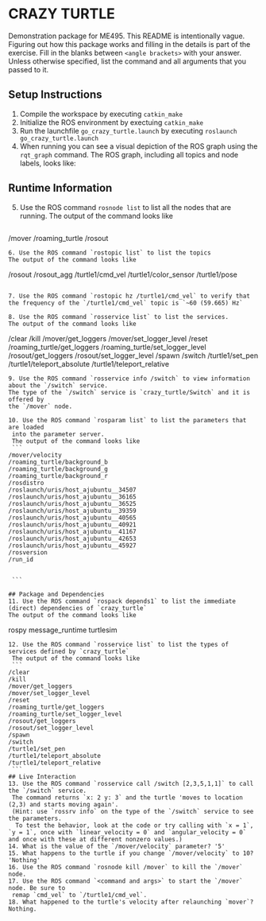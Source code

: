 # CRAZY TURTLE
Demonstration package for ME495.
This README is intentionally vague.
Figuring out how this package works and filling in the details is part of the
exercise. Fill in the blanks between `<angle brackets>` with your answer.
Unless otherwise specified, list the command and all arguments that you passed to it.

## Setup Instructions
1. Compile the workspace by executing `catkin_make`
2. Initialize the ROS environment by exectuing `catkin_make`
3. Run the launchfile `go_crazy_turtle.launch` by executing `roslaunch go_crazy_turtle.launch`
4. When running you can see a visual depiction of the ROS graph using the `rqt_graph` command.
   The ROS graph, including all topics and node labels, looks like:
   ![<The ROS Graph>](https://github.com/ME495-EmbeddedSystems/homework01-AnujKarnik1995/blob/master/The_Ros_Graph_HW1.png)

## Runtime Information
5. Use the ROS command `rosnode list` to list all the nodes that are running.
   The output of the command looks like
   ```
/mover
/roaming_turtle
/rosout

   ```
6. Use the ROS command `rostopic list` to list the topics
   The output of the command looks like
   ```
   /rosout
   /rosout_agg
   /turtle1/cmd_vel
   /turtle1/color_sensor
   /turtle1/pose

   ```

7. Use the ROS command `rostopic hz /turtle1/cmd_vel` to verify that the frequency of the `/turtle1/cmd_vel` topic is `~60 (59.665) Hz`

8. Use the ROS command `rosservice list` to list the services.
   The output of the command looks like
   ```
/clear
/kill
/mover/get_loggers
/mover/set_logger_level
/reset
/roaming_turtle/get_loggers
/roaming_turtle/set_logger_level
/rosout/get_loggers
/rosout/set_logger_level
/spawn
/switch
/turtle1/set_pen
/turtle1/teleport_absolute
/turtle1/teleport_relative

 
   ```
9. Use the ROS command `rosservice info /switch` to view information about the `/switch` service.
   The type of the `/switch` service is `crazy_turtle/Switch` and it is offered by
   the `/mover` node.

10. Use the ROS command `rosparam list` to list the parameters that are loaded
    into the parameter server.
    The output of the command looks like
    ```
/mover/velocity
/roaming_turtle/background_b
/roaming_turtle/background_g
/roaming_turtle/background_r
/rosdistro
/roslaunch/uris/host_ajubuntu__34507
/roslaunch/uris/host_ajubuntu__36165
/roslaunch/uris/host_ajubuntu__36525
/roslaunch/uris/host_ajubuntu__39359
/roslaunch/uris/host_ajubuntu__40565
/roslaunch/uris/host_ajubuntu__40921
/roslaunch/uris/host_ajubuntu__41167
/roslaunch/uris/host_ajubuntu__42653
/roslaunch/uris/host_ajubuntu__45927
/rosversion
/run_id


    ```

## Package and Dependencies
11. Use the ROS command `rospack depends1` to list the immediate (direct) dependencies of `crazy_turtle`
   The output of the command looks like
   ```
rospy
message_runtime
turtlesim

   ```
12. Use the ROS command `rosservice list` to list the types of services defined by `crazy_turtle`
    The output of the command looks like
    ```
/clear
/kill
/mover/get_loggers
/mover/set_logger_level
/reset
/roaming_turtle/get_loggers
/roaming_turtle/set_logger_level
/rosout/get_loggers
/rosout/set_logger_level
/spawn
/switch
/turtle1/set_pen
/turtle1/teleport_absolute
/turtle1/teleport_relative
    ```
## Live Interaction
13. Use the ROS command `rosservice call /switch [2,3,5,1,1]` to call the `/switch` service.
    The command returns `x: 2 y: 3` and the turtle 'moves to location (2,3) and starts moving again'.
    (Hint: use `rossrv info` on the type of the `/switch` service to see the parameters.
     To test the behavior, look at the code or try calling with `x = 1`, `y = 1`, once with `linear_velocity = 0` and `angular_velocity = 0` and once with these at different nonzero values.)
14. What is the value of the `/mover/velocity` parameter? '5'
15. What happens to the turtle if you change `/mover/velocity` to 10? 'Nothing'
16. Use the ROS command `rosnode kill /mover` to kill the `/mover` node.
17. Use the ROS command `<command and args>` to start the `/mover` node. Be sure to
    remap `cmd_vel` to `/turtle1/cmd_vel`.
18. What happened to the turtle's velocity after relaunching `mover`? Nothing.
